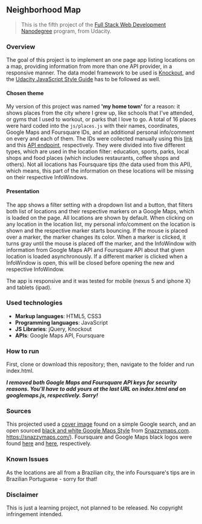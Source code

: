 ## Neighborhood Map

> This is the fifth project of the [Full Stack Web Development Nanodegree](https://in.udacity.com/course/full-stack-web-developer-nanodegree--nd004/) program, from Udacity.



### Overview

The goal of this project is to implement an one page app listing locations on a map, providing information from more than one API provider, in a responsive manner. The data model framework to be used is [Knockout](https://knockoutjs.com/index.html), and the [Udacity JavaScript Style Guide](https://udacity.github.io/frontend-nanodegree-styleguide/javascript.html) has to be followed as well.



#### Chosen theme

My version of this project was named **'my home town'** for a reason: it shows places from the city where I grew up, like schools that I've attended, or gyms that I used to workout, or parks that I love to go. A total of 16 places were hard coded into the `js/places.js` with their names, coordinates, Google Maps and Foursquare IDs, and an additional personal info/comment on every and each of them. The IDs were collected manually using this [link](https://developers.google.com/maps/documentation/javascript/examples/places-placeid-finder) and this [API endpoint](https://developer.foursquare.com/docs/api/venues/search), respectively. They were divided into five different types, which are used in the location filter: education, sports, parks, local shops and food places (which includes restaurants, coffee shops and others). Not all locations has Foursquare tips (the data used from this API), which means, this part of the information on these locations will be missing on their respective InfoWindows.



#### Presentation

The app shows a filter setting with a dropdown list and a button, that filters both list of locations and their respective markers on a Google Maps, which is loaded on the page. All locations are shown by default. When clicking on any location in the location list, my personal info/comment on the location is shown and the respective marker starts bouncing. If the mouse is placed over a marker, the marker changes its color. When a marker is clicked, it turns gray until the mouse is placed off the marker, and the InfoWindow with information from Google Maps API and Foursquare API about that given location is loaded asynchronously. If a different marker is clicked when a InfoWindow is open, this will be closed before opening the new and respective InfoWindow. 

The app is responsive and it was tested for mobile (nexus 5 and iphone X) and tablets (ipad).



### Used technologies

- **Markup languages**: HTML5, CSS3 
- **Programming languages**: JavaScript
- **JS Libraries**: jQuery, Knockout
- **APIs**: Google Maps API, Foursquare



### How to run

First, clone or download this repository; then, navigate to the folder and run index.html. 

**_I removed both Google Maps and Foursquare API keys for security reasons. You'll have to add yours at the last URL on index.html and on googlemaps.js, respectively. Sorry!_**



### Sources

This projected used a [cover image](https://i.pinimg.com/originals/6d/4b/5e/6d4b5edf80117fbf73d4dab7be8ab7f9.jpg) found on a simple Google search, and an open sourced [black and white Google Maps Style](https://snazzymaps.com/style/79/black-and-white) from [Snazzymaps.com](https://snazzymaps.com). https://snazzymaps.com/). Foursquare and Google Maps black logos were found [here](https://tchol.org/images/foursquare-png-13.png) and [here](https://image.flaticon.com/icons/png/512/104/104106.png), respectively. 



### Known Issues

As the locations are all from a Brazilian city, the info Foursquare's tips are in Brazilian Portuguese - sorry for that!



### Disclaimer

This is just a learning project, not planned to be released. No copyright infringement intended.